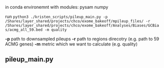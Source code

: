 in conda environemnt with modules:
pysam
numpy

run `python3 ./kristen_scripts/pileup_main.py -p /Shares/layer_shared/projects/chco/exome_bakeoff/mpileup_files/ -r /Shares/layer_shared/projects/chco/exome_bakeoff/Analyses/Biases/GCBias/acmg_all_59.bed -m quality`

**-p** path to downsampled pileups
**-r** path to regions direcotry (e.g. path to 59 ACMG genes)
**-m** metric which we want to calculate (e.g. quality)

## pileup_main.py


